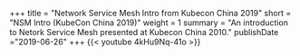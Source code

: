 +++
title = "Network Service Mesh Intro from Kubecon China 2019"
short = "NSM Intro (KubeCon China 2019)"
weight = 1
summary = "An introduction to Netork Service Mesh presented at Kubecon China 2010."
publishDate ="2019-06-26"
+++
{{< youtube 4kHu9Nq-41o >}}

